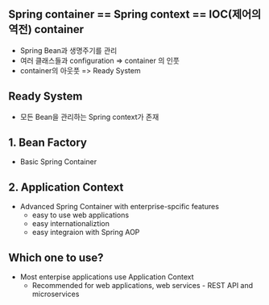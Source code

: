 

## Spring container == Spring context == IOC(제어의 역전)  container

- Spring Bean과 생명주기를 관리
- 여러 클래스들과 configuration => container  의 인풋
- container의 아웃풋 => Ready System

## Ready System
- 모든 Bean을 관리하는 Spring context가 존재

## 1. Bean Factory
- Basic Spring Container

## 2. Application Context
- Advanced Spring Container with enterprise-spcific features
	- easy to use web applications
	- easy internationaliztion
	- easy integraion with Spring AOP

## Which one to use? 
- Most enterpise applications use Application Context
	- Recommended for web applications, web services - REST API and microservices